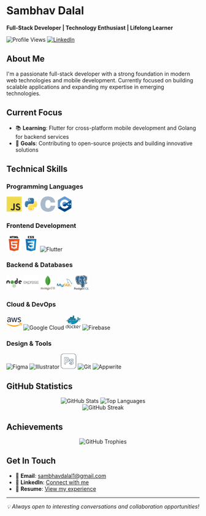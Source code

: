 # Sambhav Dalal
**Full-Stack Developer | Technology Enthusiast | Lifelong Learner**

<p align="left"> 
  <img src="https://komarev.com/ghpvc/?username=sambhav0707&label=Profile%20views&color=0e75b6&style=flat" alt="Profile Views" /> 
  <a href="https://www.linkedin.com/in/sambhav-dalal-587bbb272/" target="_blank">
    <img src="https://img.shields.io/badge/LinkedIn-Connect-blue?style=flat&logo=linkedin" alt="LinkedIn" />
  </a>
</p>

## About Me

I'm a passionate full-stack developer with a strong foundation in modern web technologies and mobile development. Currently focused on building scalable applications and expanding my expertise in emerging technologies.

## Current Focus


- 📚 **Learning**: Flutter for cross-platform mobile development and Golang for backend services
- 🎯 **Goals**: Contributing to open-source projects and building innovative solutions

## Technical Skills

### Programming Languages
<p align="left">
  <img src="https://raw.githubusercontent.com/devicons/devicon/master/icons/javascript/javascript-original.svg" alt="JavaScript" width="40" height="40"/>
  <img src="https://raw.githubusercontent.com/devicons/devicon/master/icons/python/python-original.svg" alt="Python" width="40" height="40"/>
  <img src="https://raw.githubusercontent.com/devicons/devicon/master/icons/c/c-original.svg" alt="C" width="40" height="40"/>
  <img src="https://raw.githubusercontent.com/devicons/devicon/master/icons/cplusplus/cplusplus-original.svg" alt="C++" width="40" height="40"/>
</p>

### Frontend Development
<p align="left">
  <img src="https://raw.githubusercontent.com/devicons/devicon/master/icons/html5/html5-original-wordmark.svg" alt="HTML5" width="40" height="40"/>
  <img src="https://raw.githubusercontent.com/devicons/devicon/master/icons/css3/css3-original-wordmark.svg" alt="CSS3" width="40" height="40"/>
  <img src="https://www.vectorlogo.zone/logos/flutterio/flutterio-icon.svg" alt="Flutter" width="40" height="40"/>
</p>

### Backend & Databases
<p align="left">
  <img src="https://raw.githubusercontent.com/devicons/devicon/master/icons/nodejs/nodejs-original-wordmark.svg" alt="Node.js" width="40" height="40"/>
  <img src="https://raw.githubusercontent.com/devicons/devicon/master/icons/express/express-original-wordmark.svg" alt="Express" width="40" height="40"/>
  <img src="https://raw.githubusercontent.com/devicons/devicon/master/icons/mongodb/mongodb-original-wordmark.svg" alt="MongoDB" width="40" height="40"/>
  <img src="https://raw.githubusercontent.com/devicons/devicon/master/icons/mysql/mysql-original-wordmark.svg" alt="MySQL" width="40" height="40"/>
  <img src="https://raw.githubusercontent.com/devicons/devicon/master/icons/postgresql/postgresql-original-wordmark.svg" alt="PostgreSQL" width="40" height="40"/>
</p>

### Cloud & DevOps
<p align="left">
  <img src="https://raw.githubusercontent.com/devicons/devicon/master/icons/amazonwebservices/amazonwebservices-original-wordmark.svg" alt="AWS" width="40" height="40"/>
  <img src="https://www.vectorlogo.zone/logos/google_cloud/google_cloud-icon.svg" alt="Google Cloud" width="40" height="40"/>
  <img src="https://raw.githubusercontent.com/devicons/devicon/master/icons/docker/docker-original-wordmark.svg" alt="Docker" width="40" height="40"/>
  <img src="https://www.vectorlogo.zone/logos/firebase/firebase-icon.svg" alt="Firebase" width="40" height="40"/>
</p>

### Design & Tools
<p align="left">
  <img src="https://www.vectorlogo.zone/logos/figma/figma-icon.svg" alt="Figma" width="40" height="40"/>
  <img src="https://www.vectorlogo.zone/logos/adobe_illustrator/adobe_illustrator-icon.svg" alt="Illustrator" width="40" height="40"/>
  <img src="https://raw.githubusercontent.com/devicons/devicon/master/icons/photoshop/photoshop-line.svg" alt="Photoshop" width="40" height="40"/>
  <img src="https://www.vectorlogo.zone/logos/git-scm/git-scm-icon.svg" alt="Git" width="40" height="40"/>
  <img src="https://www.vectorlogo.zone/logos/appwriteio/appwriteio-icon.svg" alt="Appwrite" width="40" height="40"/>
</p>

## GitHub Statistics

<div align="center">
  <img src="https://github-readme-stats.vercel.app/api?username=sambhav0707&show_icons=true&theme=default&hide_border=true&locale=en" alt="GitHub Stats" height="165"/>
  <img src="https://github-readme-stats.vercel.app/api/top-langs?username=sambhav0707&show_icons=true&theme=default&layout=compact&hide_border=true&locale=en" alt="Top Languages" height="165"/>
</div>

<div align="center">
  <img src="https://github-readme-streak-stats.herokuapp.com/?user=sambhav0707&theme=default&hide_border=true" alt="GitHub Streak" />
</div>

## Achievements

<p align="center">
  <img src="https://github-profile-trophy.vercel.app/?username=sambhav0707&theme=flat&no-frame=true&margin-w=15" alt="GitHub Trophies" />
</p>

## Get In Touch

- 📧 **Email**: [sambhavdalal1@gmail.com](mailto:sambhavdalal1@gmail.com)
- 💼 **LinkedIn**: [Connect with me](https://www.linkedin.com/in/sambhav-dalal-587bbb272/)
- 📄 **Resume**: [View my experience](https://drive.google.com/file/d/1TL2wNQWchC9_sWtOWg0Ci57ZNgm9tDXi/view?usp=sharing)

---

<div align="center">
  <i>💡 Always open to interesting conversations and collaboration opportunities!</i>
</div>
